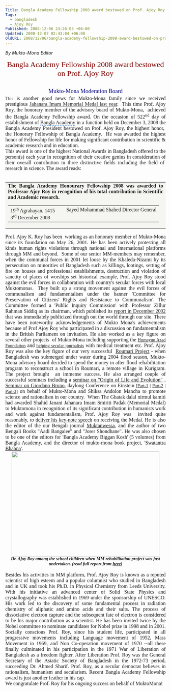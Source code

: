 ```yaml
---
Title: Bangla Academy Fellowship 2008 award bestowed on Prof. Ajoy Roy
Tags:
  - bangladesh
  - Ajoy Roy
Published: 2008-12-06 23:26:03 +06:00
Updated: 2008-12-07 02:43:04 +06:00
OldURL: 2008/12/06/bangla-academy-fellowship-2008-award-bestowed-on-prof-ajoy-roy/
---
```


_By Mukto-Mona Editor_

<p style="margin: 0in 0in 0pt; line-height: 200%; text-align: center" class="MsoNormal"><font color="#800000"><font size="5" face="Times New Roman"><span style="background: none transparent scroll repeat 0% 0%; cursor: hand; border-bottom: medium none" id="lw_1228578556_2" class="yshortcuts">Bangla Academy Fellowship</span> 2008</font><font size="5"> </font><font size="5" face="Times New Roman">award bestowed on Prof. Ajoy Roy</font></font></p>
<p style="margin: 0in 0in 0pt; line-height: 200%; text-align: center" class="MsoNormal">&nbsp;</p>
<p style="margin: 0in 0in 0pt; line-height: 200%; text-align: center" class="MsoNormal"><font size="4" color="#000080" face="Times New Roman">Mukto</font><font size="4" color="#000080" face="Times New Roman">-Mona Moderation Board</font></p>

<p style="margin: 0in 0in 0pt; text-align: justify" class="MsoNormal"><font face="Verdana">This</font><font size="3" face="Verdana"> is another good news for Mukto-Mona family since we received prestigious <a href="https://muktomona.com/award/jahanara_imam.htm">Jahanara Imam Memorial Medal last year</a>.  This time Prof. Ajoy Roy, the honorary member of the advisory board of Mukto-Mona,  achieved the Bangla Academy Fellowship award. On the occasion of 522<sup>nd</sup> day of establishment of <span style="cursor: hand; border-bottom: #0066cc 1px dashed" id="lw_1228578556_3" class="yshortcuts">Bangla Academy</span> in a function held on December 3, 2008 the <span style="background: none transparent scroll repeat 0% 0%; cursor: hand; border-bottom: medium none" id="lw_1228578556_4" class="yshortcuts">Bangla Academy President</span> bestowed on Prof. Ajoy Roy, the highest honor,  the Honorary Fellowship of Bangla Academy.  He was awarded the highest honor of Fellowship for life for making significant contribution in scientific &amp; academic research and in education. </font></p>

<p style="margin: 0in 0in 0pt; text-align: justify" class="MsoNormal"><font size="3" face="Verdana">This award is one of the highest National Awards in Bangladesh offered to the person(s) each year in recognition of their creative genius in consideration of their overall contribution in three distinctive fields including the field of  research in science. The award reads: </font></p>
<p style="margin: 0in 0in 0pt; text-align: justify" class="MsoNormal"><font size="3" face="Verdana"> </font><font face="Verdana"> </font></p>


<p align="center">
<table border="0" bgColor="#f5f5f1" width="87%" cellPadding="20" cellSpacing="0" id="table1">
<tr>
<td>
<p style="margin: 0in 0in 0pt; text-align: justify" class="MsoNormal"><strong><font size="3" face="Times New Roman">The <span id="lw_1228578556_6" class="yshortcuts">Bangla Academy Honourary Fellowship</span> 2008 was awarded to Professor Ajoy Roy in recognition of his total contribution in Scientific and Academic research.</font> </strong></p>


<table border="0" width="100%" cellPadding="4" cellSpacing="4" style="border-collapse: collapse" id="table2">
<tr>
<td>
<p style="margin: 0in 0in 0pt; text-align: justify" class="MsoNormal"><font size="3" face="Times New Roman">19<sup>th</sup> Agrahayan, 1415     </font></p>
<p style="margin: 0in 0in 0pt; text-align: justify" class="MsoNormal"><font size="3" face="Times New Roman">3<sup>rd</sup> December 2008</font></p>
</td>
<td align="right" vAlign="top"><font size="3" face="Times New Roman">Sayed Mohammad Shahed</font>
<font size="3" face="Times New Roman">Director General</font></td>
</tr>
</table>


</td>
</tr>
</table>

<p style="margin: 0in 0in 0pt; text-align: justify" class="MsoNormal"><font size="3" face="Verdana">Prof. Ajoy K. Roy has been  working as an honorary member of Mukto-Mona since its foundation on May 26, 2001. He has been actively protesting all kinds human rights violations through national and International platforms through MM and beyond.  Some of our senior MM-members may remember, when the communal forces in 2001 let loose by the Khaleda-Nizami by its persecution on minorities of Bangladesh such as killings, lootings, setting of fire on houses and professional establishments, destruction and violation of sanctity of places of worships set historical example, Prof. Ajoy Roy stood against the evil forces in collaboration with country's secular forces with local Muktomonas.  They built up a strong movement against the evil forces of communalism and fundamentalism under the banner 'Committee for Preservation of Citizens' Rights and Resistance to Communalism'. The Committee formed a 'Public Inquiry Commission' with Professor Zillur Rahman Siddiq as its chairman, which published its <a href="https://muktomona.com/human_rights/minority/report.htm">report in December 2002</a> that was immediately publicized through out the world through our site. There have been noteworthy acknowledgements of Mukto Mona's achievements because of Prof Ajoy Roy who participated in a discussion on fundamentalism in the British Parliament on invitation. He also worked as a key figure on several other projects  of Mukto-Mona including supporting the </font><font face="Verdana"><a href="https://muktomona.com/human_rights/humayun_azad/memorial.htm">Humayun Azad Foundation</a></font><font size="3" face="Verdana"> and </font><font face="Verdana"><a href="https://muktomona.com/human_rights/shahriar/fund.htm">helping secular journalists</a></font><font size="3" face="Verdana"> with medical treatment etc. Prof. Ajoy Roy was also the key figure of our very successful  <a href="https://muktomona.com/human_rights/flood2004/roumari.htm">Roumari Project</a> - when Bangladesh was submerged under water during 2004 flood season, Mukto-Mona advisory board decided to spend the money in after flood rehabilitation program to reconstruct a school in Roumari, a remote village in Kurigram. The project brought  an immense success. He also arranged couple of successful seminars including a <a href="https://gold.mukto-mona.com/Articles/ajoy/seminar_life_evolution.htm">seminar on "Origin of Life and Evolution"</a> , <a href="https://muktomona.com/news/seminar_bruno290405.htm">Seminar on Giordano Bruno</a>, daylong Conference on Einstein</font><font face="Verdana"> [<a href="https://muktomona.com/news/einstein_seminar_report1.htm">Part-1</a> | <a href="https://muktomona.com/news/einstein_seminar_report2.htm">Part-2</a> | <a href="https://muktomona.com/news/einstein_seminar_report3.htm">Part-3</a>]<font color="#000066"> </font></font><font size="3" face="Verdana">on behalf of Mukto-Mona and Shiksa Andolon Mancha to promote science and rationalism in our country.  When The Ghatak dalal nirmul kamiti had awarded Shahid Janani Jahanara Imam Smiriti Padak (Memorial Medal) to Muktomona in recognition of its significant contribution in humanists work and work against fundamentalism, Prof. Ajoy Roy was  invited quite reasonably, to <a href="https://gold.mukto-mona.com/Articles/ajoy/jahanara_award280607.htm">deliver his key-note speech</a> on receiving the Medal. He is also the editor of the our Bengali journal <a href="https://muktomona.com/project/muktanwesa/1st_issue/index.htmll">Muktanwessa</a>, and the author of two Bengali Books "Aadi Bangalee" and "Jorer Shondhane". He was also chosen to be one of the editors for 'Bangla Academy Biggan Kosh' (5 volumes) from Bangla Academy, and the director of mukto-mona book project, '<a href="https://muktomona.com/project/swatantra_bhabna/">Swatantra Bhabna</a>'.  </font></p>


<p style="margin: 0in 0in 0pt; text-align: center" class="MsoNormal"><font face="Verdana"><img border="0" width="464" src="https://muktomona.com/human_rights/flood2004/roumari_pic/pic6.jpg" height="330" /></font></p>
<p style="margin: 0in 0in 0pt; text-align: center" class="MsoNormal"><strong><em><font face="Times New Roman">Dr. Ajoy Roy among the school children when MM rehabilitation project was just undertaken. (read full report from <a href="https://muktomona.com/human_rights/flood2004/roumari.htm">here</a>)</font></em></strong></p>
<p style="margin: 0in 0in 0pt; text-align: center" class="MsoNormal">&nbsp;</p>
<p style="margin: 0in 0in 0pt; text-align: justify" class="MsoNormal"><font size="3" face="Verdana">Besides his activities in MM platform, Prof. Ajoy Roy is known as a reputed scientist of high esteem and a popular columnist who studied in Bangladesh and in UK and took his Ph.D. in Physical Chemistry from Leeds University. With his initiative an advanced center of Solid State Physics and crystallography was established in 1969 under the sponsorship of UNESCO. His work led to the discovery of some fundamental process in radiation chemistry of aliphatic and amino acids and their salts. The process of dissociative electron capture and the subsequent fate of electron is considered to be his major contribution as a scientist. He has been invited twice by the Nobel committee to nominate candidates for Nobel prize in 1998 and in 2001. Socially conscious Prof. Roy, since his student life, participated in all progressive movements including Language movement of 1952, Mass Movement in 1969, and Non Co-operation movement of 1970 --all these finally culminated in his participation in the 1971 War of Liberation of Bangladesh as a freedom fighter. After Liberation Prof. Roy was the General Secretary of the Asiatic Society of Bangladesh in the 1972-73 period, succeeding Dr. Ahmed Sharif. Prof. Roy, as a secular democrat believes in rationalism, humanism and secularism. Recent Bangla Academy Fellowship award is just another feather in his cap.</font></p>

<p style="margin: 0in 0in 0pt; text-align: justify" class="MsoNormal"><font size="3" face="Verdana">We congratulate Prof. Roy for his ongoing success on behalf of MuktoMona!</font></p>
